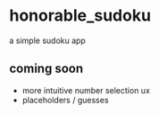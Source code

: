 # honorable_sudoku

a simple sudoku app

## coming soon

- more intuitive number selection ux
- placeholders / guesses

